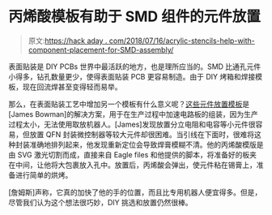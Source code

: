 # 丙烯酸模板有助于 SMD 组件的元件放置

> 原文:[https://hack aday . com/2018/07/16/acrylic-stencils-help-with-component-placement-for-SMD-assembly/](https://hackaday.com/2018/07/16/acrylic-stencils-help-with-component-placement-for-smd-assembly/)

表面贴装是 DIY PCBs 世界中最活跃的地方，也是理所应当的。SMD 比通孔元件小得多，钻孔数量更少，使得表面贴装 PCB 更容易制造。由于 DIY 烤箱和焊接模板，现在回流焊甚至变得轻而易举。

那么，在表面贴装工艺中增加另一个模板有什么意义呢？[这些元件放置模板](https://tinyletter.com/jamesbowman/letters/placement-stencils)是[James Bowman]的解决方案，用于在生产过程中加速电路板的组装，因为生产过程太小，无法使用取放机器人。[James]发现放置分立电阻和电容等小元件很容易，但放置 QFN 封装微控制器等较大元件却很困难。当引线在下面时，很难将这种封装准确地排列起来，他发现重新定位会导致焊膏模糊不清。他的丙烯酸模版是由 SVG 激光切割而成，直接来自 Eagle files 和他提供的脚本，将准备好的板夹在中间，让他将大包裹放入孔中。放置后，丙烯酸会弹出，使元件粘在锡膏上，准备进行简单的烘烤。

[詹姆斯]声称，它真的加快了他的手的位置，而且比专用机器人便宜得多。但是，尽管我们认为这个想法很巧妙，DIY 挑选和放置仍然很棒。